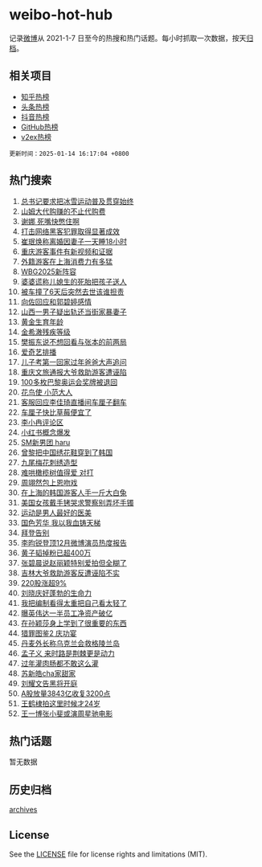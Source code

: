# weibo-hot-hub

记录[微博](https://www.weibo.com)从 2021-1-7 日至今的热搜和热门话题。每小时抓取一次数据，按天[归档](archives)。

## 相关项目

- [知乎热榜](https://github.com/lonnyzhang423/zhihu-hot-hub)
- [头条热榜](https://github.com/lonnyzhang423/toutiao-hot-hub)
- [抖音热榜](https://github.com/lonnyzhang423/douyin-hot-hub)
- [GitHub热榜](https://github.com/lonnyzhang423/github-hot-hub)
- [v2ex热榜](https://github.com/lonnyzhang423/v2ex-hot-hub)


`更新时间：2025-01-14 16:17:04 +0800`

## 热门搜索

1. [总书记要求把冰雪运动普及贯穿始终](https://m.weibo.cn/search?containerid=100103type%3D1%26t%3D10%26q%3D%23%E6%80%BB%E4%B9%A6%E8%AE%B0%E8%A6%81%E6%B1%82%E6%8A%8A%E5%86%B0%E9%9B%AA%E8%BF%90%E5%8A%A8%E6%99%AE%E5%8F%8A%E8%B4%AF%E7%A9%BF%E5%A7%8B%E7%BB%88%23&stream_entry_id=51&isnewpage=1&extparam=seat%3D1%26dgr%3D0%26pos%3D0%26c_type%3D51%26filter_type%3Drealtimehot%26stream_entry_id%3D51%26q%3D%2523%25E6%2580%25BB%25E4%25B9%25A6%25E8%25AE%25B0%25E8%25A6%2581%25E6%25B1%2582%25E6%258A%258A%25E5%2586%25B0%25E9%259B%25AA%25E8%25BF%2590%25E5%258A%25A8%25E6%2599%25AE%25E5%258F%258A%25E8%25B4%25AF%25E7%25A9%25BF%25E5%25A7%258B%25E7%25BB%2588%2523%26cate%3D10103%26display_time%3D1736842623%26pre_seqid%3D17368426230370055548)
1. [山姆大代购赚的不止代购费](https://m.weibo.cn/search?containerid=100103type%3D1%26t%3D10%26q%3D%23%E5%B1%B1%E5%A7%86%E5%A4%A7%E4%BB%A3%E8%B4%AD%E8%B5%9A%E7%9A%84%E4%B8%8D%E6%AD%A2%E4%BB%A3%E8%B4%AD%E8%B4%B9%23&stream_entry_id=31&isnewpage=1&extparam=seat%3D1%26realpos%3D1%26cate%3D5001%26lcate%3D5001%26stream_entry_id%3D31%26q%3D%2523%25E5%25B1%25B1%25E5%25A7%2586%25E5%25A4%25A7%25E4%25BB%25A3%25E8%25B4%25AD%25E8%25B5%259A%25E7%259A%2584%25E4%25B8%258D%25E6%25AD%25A2%25E4%25BB%25A3%25E8%25B4%25AD%25E8%25B4%25B9%2523%26dgr%3D0%26band_rank%3D1%26filter_type%3Drealtimehot%26pos%3D0%26c_type%3D31%26flag%3D2%26display_time%3D1736842623%26pre_seqid%3D17368426230370055548)
1. [谢娜 死嘴快憋住啊](https://m.weibo.cn/search?containerid=100103type%3D1%26t%3D10%26q%3D%E8%B0%A2%E5%A8%9C+%E6%AD%BB%E5%98%B4%E5%BF%AB%E6%86%8B%E4%BD%8F%E5%95%8A&stream_entry_id=31&isnewpage=1&extparam=seat%3D1%26realpos%3D2%26cate%3D5001%26lcate%3D5001%26stream_entry_id%3D31%26q%3D%25E8%25B0%25A2%25E5%25A8%259C%2520%25E6%25AD%25BB%25E5%2598%25B4%25E5%25BF%25AB%25E6%2586%258B%25E4%25BD%258F%25E5%2595%258A%26dgr%3D0%26band_rank%3D2%26filter_type%3Drealtimehot%26pos%3D1%26c_type%3D31%26flag%3D1%26display_time%3D1736842623%26pre_seqid%3D17368426230370055548)
1. [打击网络黑客犯罪取得显著成效](https://m.weibo.cn/search?containerid=100103type%3D1%26t%3D10%26q%3D%23%E6%89%93%E5%87%BB%E7%BD%91%E7%BB%9C%E9%BB%91%E5%AE%A2%E7%8A%AF%E7%BD%AA%E5%8F%96%E5%BE%97%E6%98%BE%E8%91%97%E6%88%90%E6%95%88%23&stream_entry_id=31&isnewpage=1&extparam=seat%3D1%26realpos%3D3%26cate%3D5001%26lcate%3D5001%26stream_entry_id%3D31%26q%3D%2523%25E6%2589%2593%25E5%2587%25BB%25E7%25BD%2591%25E7%25BB%259C%25E9%25BB%2591%25E5%25AE%25A2%25E7%258A%25AF%25E7%25BD%25AA%25E5%258F%2596%25E5%25BE%2597%25E6%2598%25BE%25E8%2591%2597%25E6%2588%2590%25E6%2595%2588%2523%26dgr%3D0%26band_rank%3D3%26filter_type%3Drealtimehot%26pos%3D2%26c_type%3D31%26flag%3D0%26display_time%3D1736842623%26pre_seqid%3D17368426230370055548)
1. [崔珉焕称离婚因妻子一天睡18小时](https://m.weibo.cn/search?containerid=100103type%3D1%26t%3D10%26q%3D%23%E5%B4%94%E7%8F%89%E7%84%95%E7%A7%B0%E7%A6%BB%E5%A9%9A%E5%9B%A0%E5%A6%BB%E5%AD%90%E4%B8%80%E5%A4%A9%E7%9D%A118%E5%B0%8F%E6%97%B6%23&stream_entry_id=31&isnewpage=1&extparam=seat%3D1%26realpos%3D4%26cate%3D5001%26lcate%3D5001%26stream_entry_id%3D31%26q%3D%2523%25E5%25B4%2594%25E7%258F%2589%25E7%2584%2595%25E7%25A7%25B0%25E7%25A6%25BB%25E5%25A9%259A%25E5%259B%25A0%25E5%25A6%25BB%25E5%25AD%2590%25E4%25B8%2580%25E5%25A4%25A9%25E7%259D%25A118%25E5%25B0%258F%25E6%2597%25B6%2523%26dgr%3D0%26band_rank%3D4%26filter_type%3Drealtimehot%26pos%3D3%26c_type%3D31%26flag%3D1%26display_time%3D1736842623%26pre_seqid%3D17368426230370055548)
1. [重庆游客事件有新视频和证据](https://m.weibo.cn/search?containerid=100103type%3D1%26t%3D10%26q%3D%23%E9%87%8D%E5%BA%86%E6%B8%B8%E5%AE%A2%E4%BA%8B%E4%BB%B6%E6%9C%89%E6%96%B0%E8%A7%86%E9%A2%91%E5%92%8C%E8%AF%81%E6%8D%AE%23&stream_entry_id=31&isnewpage=1&extparam=seat%3D1%26realpos%3D5%26cate%3D5001%26lcate%3D5001%26stream_entry_id%3D31%26q%3D%2523%25E9%2587%258D%25E5%25BA%2586%25E6%25B8%25B8%25E5%25AE%25A2%25E4%25BA%258B%25E4%25BB%25B6%25E6%259C%2589%25E6%2596%25B0%25E8%25A7%2586%25E9%25A2%2591%25E5%2592%258C%25E8%25AF%2581%25E6%258D%25AE%2523%26dgr%3D0%26band_rank%3D5%26filter_type%3Drealtimehot%26pos%3D4%26c_type%3D31%26flag%3D1%26display_time%3D1736842623%26pre_seqid%3D17368426230370055548)
1. [外籍游客在上海消费力有多猛](https://m.weibo.cn/search?containerid=100103type%3D1%26t%3D10%26q%3D%23%E5%A4%96%E7%B1%8D%E6%B8%B8%E5%AE%A2%E5%9C%A8%E4%B8%8A%E6%B5%B7%E6%B6%88%E8%B4%B9%E5%8A%9B%E6%9C%89%E5%A4%9A%E7%8C%9B%23&stream_entry_id=31&isnewpage=1&extparam=seat%3D1%26realpos%3D6%26cate%3D5001%26lcate%3D5001%26stream_entry_id%3D31%26q%3D%2523%25E5%25A4%2596%25E7%25B1%258D%25E6%25B8%25B8%25E5%25AE%25A2%25E5%259C%25A8%25E4%25B8%258A%25E6%25B5%25B7%25E6%25B6%2588%25E8%25B4%25B9%25E5%258A%259B%25E6%259C%2589%25E5%25A4%259A%25E7%258C%259B%2523%26dgr%3D0%26band_rank%3D6%26filter_type%3Drealtimehot%26pos%3D5%26c_type%3D31%26flag%3D0%26display_time%3D1736842623%26pre_seqid%3D17368426230370055548)
1. [WBG2025新阵容](https://m.weibo.cn/search?containerid=100103type%3D1%26t%3D10%26q%3D%23WBG2025%E6%96%B0%E9%98%B5%E5%AE%B9%23&stream_entry_id=31&isnewpage=1&extparam=seat%3D1%26cate%3D5001%26lcate%3D5001%26stream_entry_id%3D31%26q%3D%2523WBG2025%25E6%2596%25B0%25E9%2598%25B5%25E5%25AE%25B9%2523%26dgr%3D0%26band_rank%3D7%26pos%3D6%26filter_type%3Drealtimehot%26is_ad_pos%3D1%26c_type%3D31%26adid%3D272625%26display_time%3D1736842623%26pre_seqid%3D17368426230370055548)
1. [婆婆谎称儿媳生的死胎把孩子送人](https://m.weibo.cn/search?containerid=100103type%3D1%26t%3D10%26q%3D%23%E5%A9%86%E5%A9%86%E8%B0%8E%E7%A7%B0%E5%84%BF%E5%AA%B3%E7%94%9F%E7%9A%84%E6%AD%BB%E8%83%8E%E6%8A%8A%E5%AD%A9%E5%AD%90%E9%80%81%E4%BA%BA%23&stream_entry_id=31&isnewpage=1&extparam=seat%3D1%26realpos%3D7%26cate%3D5001%26lcate%3D5001%26stream_entry_id%3D31%26q%3D%2523%25E5%25A9%2586%25E5%25A9%2586%25E8%25B0%258E%25E7%25A7%25B0%25E5%2584%25BF%25E5%25AA%25B3%25E7%2594%259F%25E7%259A%2584%25E6%25AD%25BB%25E8%2583%258E%25E6%258A%258A%25E5%25AD%25A9%25E5%25AD%2590%25E9%2580%2581%25E4%25BA%25BA%2523%26dgr%3D0%26band_rank%3D7%26filter_type%3Drealtimehot%26pos%3D7%26c_type%3D31%26flag%3D1%26display_time%3D1736842623%26pre_seqid%3D17368426230370055548)
1. [被车撞了6天后突然去世该谁担责](https://m.weibo.cn/search?containerid=100103type%3D1%26t%3D10%26q%3D%23%E8%A2%AB%E8%BD%A6%E6%92%9E%E4%BA%866%E5%A4%A9%E5%90%8E%E7%AA%81%E7%84%B6%E5%8E%BB%E4%B8%96%E8%AF%A5%E8%B0%81%E6%8B%85%E8%B4%A3%23&stream_entry_id=31&isnewpage=1&extparam=seat%3D1%26realpos%3D8%26cate%3D5001%26lcate%3D5001%26stream_entry_id%3D31%26q%3D%2523%25E8%25A2%25AB%25E8%25BD%25A6%25E6%2592%259E%25E4%25BA%25866%25E5%25A4%25A9%25E5%2590%258E%25E7%25AA%2581%25E7%2584%25B6%25E5%258E%25BB%25E4%25B8%2596%25E8%25AF%25A5%25E8%25B0%2581%25E6%258B%2585%25E8%25B4%25A3%2523%26dgr%3D0%26band_rank%3D8%26filter_type%3Drealtimehot%26pos%3D8%26c_type%3D31%26flag%3D2%26display_time%3D1736842623%26pre_seqid%3D17368426230370055548)
1. [向佐回应和郭碧婷感情](https://m.weibo.cn/search?containerid=100103type%3D1%26t%3D10%26q%3D%E5%90%91%E4%BD%90%E5%9B%9E%E5%BA%94%E5%92%8C%E9%83%AD%E7%A2%A7%E5%A9%B7%E6%84%9F%E6%83%85&stream_entry_id=31&isnewpage=1&extparam=seat%3D1%26realpos%3D9%26cate%3D5001%26lcate%3D5001%26stream_entry_id%3D31%26q%3D%25E5%2590%2591%25E4%25BD%2590%25E5%259B%259E%25E5%25BA%2594%25E5%2592%258C%25E9%2583%25AD%25E7%25A2%25A7%25E5%25A9%25B7%25E6%2584%259F%25E6%2583%2585%26dgr%3D0%26band_rank%3D9%26filter_type%3Drealtimehot%26pos%3D9%26c_type%3D31%26flag%3D2%26display_time%3D1736842623%26pre_seqid%3D17368426230370055548)
1. [山西一男子疑出轨还当街家暴妻子](https://m.weibo.cn/search?containerid=100103type%3D1%26t%3D10%26q%3D%23%E5%B1%B1%E8%A5%BF%E4%B8%80%E7%94%B7%E5%AD%90%E7%96%91%E5%87%BA%E8%BD%A8%E8%BF%98%E5%BD%93%E8%A1%97%E5%AE%B6%E6%9A%B4%E5%A6%BB%E5%AD%90%23&stream_entry_id=31&isnewpage=1&extparam=seat%3D1%26realpos%3D10%26cate%3D5001%26lcate%3D5001%26stream_entry_id%3D31%26q%3D%2523%25E5%25B1%25B1%25E8%25A5%25BF%25E4%25B8%2580%25E7%2594%25B7%25E5%25AD%2590%25E7%2596%2591%25E5%2587%25BA%25E8%25BD%25A8%25E8%25BF%2598%25E5%25BD%2593%25E8%25A1%2597%25E5%25AE%25B6%25E6%259A%25B4%25E5%25A6%25BB%25E5%25AD%2590%2523%26dgr%3D0%26band_rank%3D10%26filter_type%3Drealtimehot%26pos%3D10%26c_type%3D31%26flag%3D1%26display_time%3D1736842623%26pre_seqid%3D17368426230370055548)
1. [黄金生育年龄](https://m.weibo.cn/search?containerid=100103type%3D1%26t%3D10%26q%3D%E9%BB%84%E9%87%91%E7%94%9F%E8%82%B2%E5%B9%B4%E9%BE%84&stream_entry_id=31&isnewpage=1&extparam=seat%3D1%26realpos%3D11%26cate%3D5001%26lcate%3D5001%26stream_entry_id%3D31%26q%3D%25E9%25BB%2584%25E9%2587%2591%25E7%2594%259F%25E8%2582%25B2%25E5%25B9%25B4%25E9%25BE%2584%26dgr%3D0%26band_rank%3D11%26filter_type%3Drealtimehot%26pos%3D11%26c_type%3D31%26flag%3D2%26display_time%3D1736842623%26pre_seqid%3D17368426230370055548)
1. [金希澈残疾等级](https://m.weibo.cn/search?containerid=100103type%3D1%26t%3D10%26q%3D%23%E9%87%91%E5%B8%8C%E6%BE%88%E6%AE%8B%E7%96%BE%E7%AD%89%E7%BA%A7%23&stream_entry_id=31&isnewpage=1&extparam=seat%3D1%26realpos%3D12%26cate%3D5001%26lcate%3D5001%26stream_entry_id%3D31%26q%3D%2523%25E9%2587%2591%25E5%25B8%258C%25E6%25BE%2588%25E6%25AE%258B%25E7%2596%25BE%25E7%25AD%2589%25E7%25BA%25A7%2523%26dgr%3D0%26band_rank%3D12%26filter_type%3Drealtimehot%26pos%3D12%26c_type%3D31%26flag%3D1%26display_time%3D1736842623%26pre_seqid%3D17368426230370055548)
1. [樊振东说不想回看与张本的前两局](https://m.weibo.cn/search?containerid=100103type%3D1%26t%3D10%26q%3D%23%E6%A8%8A%E6%8C%AF%E4%B8%9C%E8%AF%B4%E4%B8%8D%E6%83%B3%E5%9B%9E%E7%9C%8B%E4%B8%8E%E5%BC%A0%E6%9C%AC%E7%9A%84%E5%89%8D%E4%B8%A4%E5%B1%80%23&stream_entry_id=31&isnewpage=1&extparam=seat%3D1%26realpos%3D13%26cate%3D5001%26lcate%3D5001%26stream_entry_id%3D31%26q%3D%2523%25E6%25A8%258A%25E6%258C%25AF%25E4%25B8%259C%25E8%25AF%25B4%25E4%25B8%258D%25E6%2583%25B3%25E5%259B%259E%25E7%259C%258B%25E4%25B8%258E%25E5%25BC%25A0%25E6%259C%25AC%25E7%259A%2584%25E5%2589%258D%25E4%25B8%25A4%25E5%25B1%2580%2523%26dgr%3D0%26band_rank%3D13%26filter_type%3Drealtimehot%26pos%3D13%26c_type%3D31%26flag%3D1%26display_time%3D1736842623%26pre_seqid%3D17368426230370055548)
1. [爱奇艺排播](https://m.weibo.cn/search?containerid=100103type%3D1%26t%3D10%26q%3D%E7%88%B1%E5%A5%87%E8%89%BA%E6%8E%92%E6%92%AD&stream_entry_id=31&isnewpage=1&extparam=seat%3D1%26realpos%3D14%26cate%3D5001%26lcate%3D5001%26stream_entry_id%3D31%26q%3D%25E7%2588%25B1%25E5%25A5%2587%25E8%2589%25BA%25E6%258E%2592%25E6%2592%25AD%26dgr%3D0%26band_rank%3D14%26filter_type%3Drealtimehot%26pos%3D14%26c_type%3D31%26flag%3D1%26display_time%3D1736842623%26pre_seqid%3D17368426230370055548)
1. [儿子考第一回家过年爸爸大声追问](https://m.weibo.cn/search?containerid=100103type%3D1%26t%3D10%26q%3D%23%E5%84%BF%E5%AD%90%E8%80%83%E7%AC%AC%E4%B8%80%E5%9B%9E%E5%AE%B6%E8%BF%87%E5%B9%B4%E7%88%B8%E7%88%B8%E5%A4%A7%E5%A3%B0%E8%BF%BD%E9%97%AE%23&stream_entry_id=31&isnewpage=1&extparam=seat%3D1%26realpos%3D15%26cate%3D5001%26lcate%3D5001%26stream_entry_id%3D31%26q%3D%2523%25E5%2584%25BF%25E5%25AD%2590%25E8%2580%2583%25E7%25AC%25AC%25E4%25B8%2580%25E5%259B%259E%25E5%25AE%25B6%25E8%25BF%2587%25E5%25B9%25B4%25E7%2588%25B8%25E7%2588%25B8%25E5%25A4%25A7%25E5%25A3%25B0%25E8%25BF%25BD%25E9%2597%25AE%2523%26dgr%3D0%26band_rank%3D15%26filter_type%3Drealtimehot%26pos%3D15%26c_type%3D31%26flag%3D1%26display_time%3D1736842623%26pre_seqid%3D17368426230370055548)
1. [重庆文旅通报大爷救助游客遭诬陷](https://m.weibo.cn/search?containerid=100103type%3D1%26t%3D10%26q%3D%23%E9%87%8D%E5%BA%86%E6%96%87%E6%97%85%E9%80%9A%E6%8A%A5%E5%A4%A7%E7%88%B7%E6%95%91%E5%8A%A9%E6%B8%B8%E5%AE%A2%E9%81%AD%E8%AF%AC%E9%99%B7%23&stream_entry_id=31&isnewpage=1&extparam=seat%3D1%26realpos%3D16%26cate%3D5001%26lcate%3D5001%26stream_entry_id%3D31%26q%3D%2523%25E9%2587%258D%25E5%25BA%2586%25E6%2596%2587%25E6%2597%2585%25E9%2580%259A%25E6%258A%25A5%25E5%25A4%25A7%25E7%2588%25B7%25E6%2595%2591%25E5%258A%25A9%25E6%25B8%25B8%25E5%25AE%25A2%25E9%2581%25AD%25E8%25AF%25AC%25E9%2599%25B7%2523%26dgr%3D0%26band_rank%3D16%26filter_type%3Drealtimehot%26pos%3D16%26c_type%3D31%26flag%3D0%26display_time%3D1736842623%26pre_seqid%3D17368426230370055548)
1. [100多枚巴黎奥运会奖牌被退回](https://m.weibo.cn/search?containerid=100103type%3D1%26t%3D10%26q%3D%23100%E5%A4%9A%E6%9E%9A%E5%B7%B4%E9%BB%8E%E5%A5%A5%E8%BF%90%E4%BC%9A%E5%A5%96%E7%89%8C%E8%A2%AB%E9%80%80%E5%9B%9E%23&stream_entry_id=31&isnewpage=1&extparam=seat%3D1%26realpos%3D17%26cate%3D5001%26lcate%3D5001%26stream_entry_id%3D31%26q%3D%2523100%25E5%25A4%259A%25E6%259E%259A%25E5%25B7%25B4%25E9%25BB%258E%25E5%25A5%25A5%25E8%25BF%2590%25E4%25BC%259A%25E5%25A5%2596%25E7%2589%258C%25E8%25A2%25AB%25E9%2580%2580%25E5%259B%259E%2523%26dgr%3D0%26band_rank%3D17%26filter_type%3Drealtimehot%26pos%3D17%26c_type%3D31%26flag%3D2%26display_time%3D1736842623%26pre_seqid%3D17368426230370055548)
1. [花鸟使 小范大人](https://m.weibo.cn/search?containerid=100103type%3D1%26t%3D10%26q%3D%E8%8A%B1%E9%B8%9F%E4%BD%BF+%E5%B0%8F%E8%8C%83%E5%A4%A7%E4%BA%BA&stream_entry_id=31&isnewpage=1&extparam=seat%3D1%26realpos%3D18%26cate%3D5001%26lcate%3D5001%26stream_entry_id%3D31%26q%3D%25E8%258A%25B1%25E9%25B8%259F%25E4%25BD%25BF%2520%25E5%25B0%258F%25E8%258C%2583%25E5%25A4%25A7%25E4%25BA%25BA%26dgr%3D0%26band_rank%3D18%26filter_type%3Drealtimehot%26pos%3D18%26c_type%3D31%26flag%3D0%26display_time%3D1736842623%26pre_seqid%3D17368426230370055548)
1. [客服回应李佳琦直播间车厘子翻车](https://m.weibo.cn/search?containerid=100103type%3D1%26t%3D10%26q%3D%23%E5%AE%A2%E6%9C%8D%E5%9B%9E%E5%BA%94%E6%9D%8E%E4%BD%B3%E7%90%A6%E7%9B%B4%E6%92%AD%E9%97%B4%E8%BD%A6%E5%8E%98%E5%AD%90%E7%BF%BB%E8%BD%A6%23&stream_entry_id=31&isnewpage=1&extparam=seat%3D1%26realpos%3D19%26cate%3D5001%26lcate%3D5001%26stream_entry_id%3D31%26q%3D%2523%25E5%25AE%25A2%25E6%259C%258D%25E5%259B%259E%25E5%25BA%2594%25E6%259D%258E%25E4%25BD%25B3%25E7%2590%25A6%25E7%259B%25B4%25E6%2592%25AD%25E9%2597%25B4%25E8%25BD%25A6%25E5%258E%2598%25E5%25AD%2590%25E7%25BF%25BB%25E8%25BD%25A6%2523%26dgr%3D0%26band_rank%3D19%26filter_type%3Drealtimehot%26pos%3D19%26c_type%3D31%26flag%3D1%26display_time%3D1736842623%26pre_seqid%3D17368426230370055548)
1. [车厘子快比草莓便宜了](https://m.weibo.cn/search?containerid=100103type%3D1%26t%3D10%26q%3D%23%E8%BD%A6%E5%8E%98%E5%AD%90%E5%BF%AB%E6%AF%94%E8%8D%89%E8%8E%93%E4%BE%BF%E5%AE%9C%E4%BA%86%23&stream_entry_id=31&isnewpage=1&extparam=seat%3D1%26realpos%3D20%26cate%3D5001%26lcate%3D5001%26stream_entry_id%3D31%26q%3D%2523%25E8%25BD%25A6%25E5%258E%2598%25E5%25AD%2590%25E5%25BF%25AB%25E6%25AF%2594%25E8%258D%2589%25E8%258E%2593%25E4%25BE%25BF%25E5%25AE%259C%25E4%25BA%2586%2523%26dgr%3D0%26band_rank%3D20%26filter_type%3Drealtimehot%26pos%3D20%26c_type%3D31%26flag%3D0%26display_time%3D1736842623%26pre_seqid%3D17368426230370055548)
1. [李小冉评论区](https://m.weibo.cn/search?containerid=100103type%3D1%26t%3D10%26q%3D%E6%9D%8E%E5%B0%8F%E5%86%89%E8%AF%84%E8%AE%BA%E5%8C%BA&stream_entry_id=31&isnewpage=1&extparam=seat%3D1%26realpos%3D21%26cate%3D5001%26lcate%3D5001%26stream_entry_id%3D31%26q%3D%25E6%259D%258E%25E5%25B0%258F%25E5%2586%2589%25E8%25AF%2584%25E8%25AE%25BA%25E5%258C%25BA%26dgr%3D0%26band_rank%3D21%26filter_type%3Drealtimehot%26pos%3D21%26c_type%3D31%26flag%3D2%26display_time%3D1736842623%26pre_seqid%3D17368426230370055548)
1. [小红书概念爆发](https://m.weibo.cn/search?containerid=100103type%3D1%26t%3D10%26q%3D%23%E5%B0%8F%E7%BA%A2%E4%B9%A6%E6%A6%82%E5%BF%B5%E7%88%86%E5%8F%91%23&stream_entry_id=31&isnewpage=1&extparam=seat%3D1%26realpos%3D22%26cate%3D5001%26lcate%3D5001%26stream_entry_id%3D31%26q%3D%2523%25E5%25B0%258F%25E7%25BA%25A2%25E4%25B9%25A6%25E6%25A6%2582%25E5%25BF%25B5%25E7%2588%2586%25E5%258F%2591%2523%26dgr%3D0%26band_rank%3D22%26filter_type%3Drealtimehot%26pos%3D22%26c_type%3D31%26flag%3D0%26display_time%3D1736842623%26pre_seqid%3D17368426230370055548)
1. [SM新男团 haru](https://m.weibo.cn/search?containerid=100103type%3D1%26t%3D10%26q%3DSM%E6%96%B0%E7%94%B7%E5%9B%A2+haru&stream_entry_id=31&isnewpage=1&extparam=seat%3D1%26realpos%3D23%26cate%3D5001%26lcate%3D5001%26stream_entry_id%3D31%26q%3DSM%25E6%2596%25B0%25E7%2594%25B7%25E5%259B%25A2%2520haru%26dgr%3D0%26band_rank%3D23%26filter_type%3Drealtimehot%26pos%3D23%26c_type%3D31%26flag%3D0%26display_time%3D1736842623%26pre_seqid%3D17368426230370055548)
1. [曾黎把中国绣花鞋穿到了韩国](https://m.weibo.cn/search?containerid=100103type%3D1%26t%3D10%26q%3D%E6%9B%BE%E9%BB%8E%E6%8A%8A%E4%B8%AD%E5%9B%BD%E7%BB%A3%E8%8A%B1%E9%9E%8B%E7%A9%BF%E5%88%B0%E4%BA%86%E9%9F%A9%E5%9B%BD&stream_entry_id=31&isnewpage=1&extparam=seat%3D1%26realpos%3D24%26cate%3D5001%26lcate%3D5001%26stream_entry_id%3D31%26q%3D%25E6%259B%25BE%25E9%25BB%258E%25E6%258A%258A%25E4%25B8%25AD%25E5%259B%25BD%25E7%25BB%25A3%25E8%258A%25B1%25E9%259E%258B%25E7%25A9%25BF%25E5%2588%25B0%25E4%25BA%2586%25E9%259F%25A9%25E5%259B%25BD%26dgr%3D0%26band_rank%3D24%26filter_type%3Drealtimehot%26pos%3D24%26c_type%3D31%26flag%3D1%26display_time%3D1736842623%26pre_seqid%3D17368426230370055548)
1. [九尾梅花刺绣造型](https://m.weibo.cn/search?containerid=100103type%3D1%26t%3D10%26q%3D%23%E4%B9%9D%E5%B0%BE%E6%A2%85%E8%8A%B1%E5%88%BA%E7%BB%A3%E9%80%A0%E5%9E%8B%23&stream_entry_id=31&isnewpage=1&extparam=seat%3D1%26realpos%3D25%26cate%3D5001%26lcate%3D5001%26stream_entry_id%3D31%26q%3D%2523%25E4%25B9%259D%25E5%25B0%25BE%25E6%25A2%2585%25E8%258A%25B1%25E5%2588%25BA%25E7%25BB%25A3%25E9%2580%25A0%25E5%259E%258B%2523%26dgr%3D0%26band_rank%3D25%26filter_type%3Drealtimehot%26pos%3D25%26c_type%3D31%26flag%3D1%26display_time%3D1736842623%26pre_seqid%3D17368426230370055548)
1. [难哄橄榄树值得爱 对打](https://m.weibo.cn/search?containerid=100103type%3D1%26t%3D10%26q%3D%E9%9A%BE%E5%93%84%E6%A9%84%E6%A6%84%E6%A0%91%E5%80%BC%E5%BE%97%E7%88%B1+%E5%AF%B9%E6%89%93&stream_entry_id=31&isnewpage=1&extparam=seat%3D1%26realpos%3D26%26cate%3D5001%26lcate%3D5001%26stream_entry_id%3D31%26q%3D%25E9%259A%25BE%25E5%2593%2584%25E6%25A9%2584%25E6%25A6%2584%25E6%25A0%2591%25E5%2580%25BC%25E5%25BE%2597%25E7%2588%25B1%2520%25E5%25AF%25B9%25E6%2589%2593%26dgr%3D0%26band_rank%3D26%26filter_type%3Drealtimehot%26pos%3D26%26c_type%3D31%26flag%3D1%26display_time%3D1736842623%26pre_seqid%3D17368426230370055548)
1. [周翊然包上恩吻戏](https://m.weibo.cn/search?containerid=100103type%3D1%26t%3D10%26q%3D%E5%91%A8%E7%BF%8A%E7%84%B6%E5%8C%85%E4%B8%8A%E6%81%A9%E5%90%BB%E6%88%8F&stream_entry_id=31&isnewpage=1&extparam=seat%3D1%26realpos%3D27%26cate%3D5001%26lcate%3D5001%26stream_entry_id%3D31%26q%3D%25E5%2591%25A8%25E7%25BF%258A%25E7%2584%25B6%25E5%258C%2585%25E4%25B8%258A%25E6%2581%25A9%25E5%2590%25BB%25E6%2588%258F%26dgr%3D0%26band_rank%3D27%26filter_type%3Drealtimehot%26pos%3D27%26c_type%3D31%26flag%3D1%26display_time%3D1736842623%26pre_seqid%3D17368426230370055548)
1. [在上海的韩国游客人手一斤大白兔](https://m.weibo.cn/search?containerid=100103type%3D1%26t%3D10%26q%3D%23%E5%9C%A8%E4%B8%8A%E6%B5%B7%E7%9A%84%E9%9F%A9%E5%9B%BD%E6%B8%B8%E5%AE%A2%E4%BA%BA%E6%89%8B%E4%B8%80%E6%96%A4%E5%A4%A7%E7%99%BD%E5%85%94%23&stream_entry_id=31&isnewpage=1&extparam=seat%3D1%26realpos%3D28%26cate%3D5001%26lcate%3D5001%26stream_entry_id%3D31%26q%3D%2523%25E5%259C%25A8%25E4%25B8%258A%25E6%25B5%25B7%25E7%259A%2584%25E9%259F%25A9%25E5%259B%25BD%25E6%25B8%25B8%25E5%25AE%25A2%25E4%25BA%25BA%25E6%2589%258B%25E4%25B8%2580%25E6%2596%25A4%25E5%25A4%25A7%25E7%2599%25BD%25E5%2585%2594%2523%26dgr%3D0%26band_rank%3D28%26filter_type%3Drealtimehot%26pos%3D28%26c_type%3D31%26flag%3D0%26display_time%3D1736842623%26pre_seqid%3D17368426230370055548)
1. [美国女孩戴手铐哭求警察别弄坏手镯](https://m.weibo.cn/search?containerid=100103type%3D1%26t%3D10%26q%3D%23%E7%BE%8E%E5%9B%BD%E5%A5%B3%E5%AD%A9%E6%88%B4%E6%89%8B%E9%93%90%E5%93%AD%E6%B1%82%E8%AD%A6%E5%AF%9F%E5%88%AB%E5%BC%84%E5%9D%8F%E6%89%8B%E9%95%AF%23&stream_entry_id=31&isnewpage=1&extparam=seat%3D1%26realpos%3D29%26cate%3D5001%26lcate%3D5001%26stream_entry_id%3D31%26q%3D%2523%25E7%25BE%258E%25E5%259B%25BD%25E5%25A5%25B3%25E5%25AD%25A9%25E6%2588%25B4%25E6%2589%258B%25E9%2593%2590%25E5%2593%25AD%25E6%25B1%2582%25E8%25AD%25A6%25E5%25AF%259F%25E5%2588%25AB%25E5%25BC%2584%25E5%259D%258F%25E6%2589%258B%25E9%2595%25AF%2523%26dgr%3D0%26band_rank%3D29%26filter_type%3Drealtimehot%26pos%3D29%26c_type%3D31%26flag%3D1%26display_time%3D1736842623%26pre_seqid%3D17368426230370055548)
1. [运动是男人最好的医美](https://m.weibo.cn/search?containerid=100103type%3D1%26t%3D10%26q%3D%E8%BF%90%E5%8A%A8%E6%98%AF%E7%94%B7%E4%BA%BA%E6%9C%80%E5%A5%BD%E7%9A%84%E5%8C%BB%E7%BE%8E&stream_entry_id=31&isnewpage=1&extparam=seat%3D1%26realpos%3D30%26cate%3D5001%26lcate%3D5001%26stream_entry_id%3D31%26q%3D%25E8%25BF%2590%25E5%258A%25A8%25E6%2598%25AF%25E7%2594%25B7%25E4%25BA%25BA%25E6%259C%2580%25E5%25A5%25BD%25E7%259A%2584%25E5%258C%25BB%25E7%25BE%258E%26dgr%3D0%26band_rank%3D30%26filter_type%3Drealtimehot%26pos%3D30%26c_type%3D31%26flag%3D1%26display_time%3D1736842623%26pre_seqid%3D17368426230370055548)
1. [国色芳华 我以我血铸天梯](https://m.weibo.cn/search?containerid=100103type%3D1%26t%3D10%26q%3D%E5%9B%BD%E8%89%B2%E8%8A%B3%E5%8D%8E+%E6%88%91%E4%BB%A5%E6%88%91%E8%A1%80%E9%93%B8%E5%A4%A9%E6%A2%AF&stream_entry_id=31&isnewpage=1&extparam=seat%3D1%26realpos%3D31%26cate%3D5001%26lcate%3D5001%26stream_entry_id%3D31%26q%3D%25E5%259B%25BD%25E8%2589%25B2%25E8%258A%25B3%25E5%258D%258E%2520%25E6%2588%2591%25E4%25BB%25A5%25E6%2588%2591%25E8%25A1%2580%25E9%2593%25B8%25E5%25A4%25A9%25E6%25A2%25AF%26dgr%3D0%26band_rank%3D31%26filter_type%3Drealtimehot%26pos%3D31%26c_type%3D31%26flag%3D1%26display_time%3D1736842623%26pre_seqid%3D17368426230370055548)
1. [拜登告别](https://m.weibo.cn/search?containerid=100103type%3D1%26t%3D10%26q%3D%23%E6%8B%9C%E7%99%BB%E5%91%8A%E5%88%AB%23&stream_entry_id=31&isnewpage=1&extparam=seat%3D1%26realpos%3D32%26cate%3D5001%26lcate%3D5001%26stream_entry_id%3D31%26q%3D%2523%25E6%258B%259C%25E7%2599%25BB%25E5%2591%258A%25E5%2588%25AB%2523%26dgr%3D0%26band_rank%3D32%26filter_type%3Drealtimehot%26pos%3D32%26c_type%3D31%26flag%3D0%26display_time%3D1736842623%26pre_seqid%3D17368426230370055548)
1. [李昀锐登顶12月微博演员热度报告](https://m.weibo.cn/search?containerid=100103type%3D1%26t%3D10%26q%3D%23%E6%9D%8E%E6%98%80%E9%94%90%E7%99%BB%E9%A1%B612%E6%9C%88%E5%BE%AE%E5%8D%9A%E6%BC%94%E5%91%98%E7%83%AD%E5%BA%A6%E6%8A%A5%E5%91%8A%23&stream_entry_id=31&isnewpage=1&extparam=seat%3D1%26realpos%3D33%26cate%3D5001%26lcate%3D5001%26stream_entry_id%3D31%26q%3D%2523%25E6%259D%258E%25E6%2598%2580%25E9%2594%2590%25E7%2599%25BB%25E9%25A1%25B612%25E6%259C%2588%25E5%25BE%25AE%25E5%258D%259A%25E6%25BC%2594%25E5%2591%2598%25E7%2583%25AD%25E5%25BA%25A6%25E6%258A%25A5%25E5%2591%258A%2523%26dgr%3D0%26band_rank%3D33%26filter_type%3Drealtimehot%26pos%3D33%26c_type%3D31%26flag%3D1%26display_time%3D1736842623%26pre_seqid%3D17368426230370055548)
1. [黄子韬掉粉已超400万](https://m.weibo.cn/search?containerid=100103type%3D1%26t%3D10%26q%3D%23%E9%BB%84%E5%AD%90%E9%9F%AC%E6%8E%89%E7%B2%89%E5%B7%B2%E8%B6%85400%E4%B8%87%23&stream_entry_id=31&isnewpage=1&extparam=seat%3D1%26realpos%3D34%26cate%3D5001%26lcate%3D5001%26stream_entry_id%3D31%26q%3D%2523%25E9%25BB%2584%25E5%25AD%2590%25E9%259F%25AC%25E6%258E%2589%25E7%25B2%2589%25E5%25B7%25B2%25E8%25B6%2585400%25E4%25B8%2587%2523%26dgr%3D0%26band_rank%3D34%26filter_type%3Drealtimehot%26pos%3D34%26c_type%3D31%26flag%3D0%26display_time%3D1736842623%26pre_seqid%3D17368426230370055548)
1. [张碧晨说赵丽颖特别爱拍但全糊了](https://m.weibo.cn/search?containerid=100103type%3D1%26t%3D10%26q%3D%23%E5%BC%A0%E7%A2%A7%E6%99%A8%E8%AF%B4%E8%B5%B5%E4%B8%BD%E9%A2%96%E7%89%B9%E5%88%AB%E7%88%B1%E6%8B%8D%E4%BD%86%E5%85%A8%E7%B3%8A%E4%BA%86%23&stream_entry_id=31&isnewpage=1&extparam=seat%3D1%26realpos%3D35%26cate%3D5001%26lcate%3D5001%26stream_entry_id%3D31%26q%3D%2523%25E5%25BC%25A0%25E7%25A2%25A7%25E6%2599%25A8%25E8%25AF%25B4%25E8%25B5%25B5%25E4%25B8%25BD%25E9%25A2%2596%25E7%2589%25B9%25E5%2588%25AB%25E7%2588%25B1%25E6%258B%258D%25E4%25BD%2586%25E5%2585%25A8%25E7%25B3%258A%25E4%25BA%2586%2523%26dgr%3D0%26band_rank%3D35%26filter_type%3Drealtimehot%26pos%3D35%26c_type%3D31%26flag%3D0%26display_time%3D1736842623%26pre_seqid%3D17368426230370055548)
1. [吉林大爷救助游客反遭诬陷不实](https://m.weibo.cn/search?containerid=100103type%3D1%26t%3D10%26q%3D%23%E5%90%89%E6%9E%97%E5%A4%A7%E7%88%B7%E6%95%91%E5%8A%A9%E6%B8%B8%E5%AE%A2%E5%8F%8D%E9%81%AD%E8%AF%AC%E9%99%B7%E4%B8%8D%E5%AE%9E%23&stream_entry_id=31&isnewpage=1&extparam=seat%3D1%26realpos%3D36%26cate%3D5001%26lcate%3D5001%26stream_entry_id%3D31%26q%3D%2523%25E5%2590%2589%25E6%259E%2597%25E5%25A4%25A7%25E7%2588%25B7%25E6%2595%2591%25E5%258A%25A9%25E6%25B8%25B8%25E5%25AE%25A2%25E5%258F%258D%25E9%2581%25AD%25E8%25AF%25AC%25E9%2599%25B7%25E4%25B8%258D%25E5%25AE%259E%2523%26dgr%3D0%26band_rank%3D36%26filter_type%3Drealtimehot%26pos%3D36%26c_type%3D31%26flag%3D0%26display_time%3D1736842623%26pre_seqid%3D17368426230370055548)
1. [220股涨超9%](https://m.weibo.cn/search?containerid=100103type%3D1%26t%3D10%26q%3D%23220%E8%82%A1%E6%B6%A8%E8%B6%859%25%23&stream_entry_id=31&isnewpage=1&extparam=seat%3D1%26realpos%3D37%26cate%3D5001%26lcate%3D5001%26stream_entry_id%3D31%26q%3D%2523220%25E8%2582%25A1%25E6%25B6%25A8%25E8%25B6%25859%2525%2523%26dgr%3D0%26band_rank%3D37%26filter_type%3Drealtimehot%26pos%3D37%26c_type%3D31%26flag%3D1%26display_time%3D1736842623%26pre_seqid%3D17368426230370055548)
1. [刘晓庆好蓬勃的生命力](https://m.weibo.cn/search?containerid=100103type%3D1%26t%3D10%26q%3D%E5%88%98%E6%99%93%E5%BA%86%E5%A5%BD%E8%93%AC%E5%8B%83%E7%9A%84%E7%94%9F%E5%91%BD%E5%8A%9B&stream_entry_id=31&isnewpage=1&extparam=seat%3D1%26realpos%3D38%26cate%3D5001%26lcate%3D5001%26stream_entry_id%3D31%26q%3D%25E5%2588%2598%25E6%2599%2593%25E5%25BA%2586%25E5%25A5%25BD%25E8%2593%25AC%25E5%258B%2583%25E7%259A%2584%25E7%2594%259F%25E5%2591%25BD%25E5%258A%259B%26dgr%3D0%26band_rank%3D38%26filter_type%3Drealtimehot%26pos%3D38%26c_type%3D31%26flag%3D1%26display_time%3D1736842623%26pre_seqid%3D17368426230370055548)
1. [我把编制看得太重把自己看太轻了](https://m.weibo.cn/search?containerid=100103type%3D1%26t%3D10%26q%3D%23%E6%88%91%E6%8A%8A%E7%BC%96%E5%88%B6%E7%9C%8B%E5%BE%97%E5%A4%AA%E9%87%8D%E6%8A%8A%E8%87%AA%E5%B7%B1%E7%9C%8B%E5%A4%AA%E8%BD%BB%E4%BA%86%23&stream_entry_id=31&isnewpage=1&extparam=seat%3D1%26realpos%3D39%26cate%3D5001%26lcate%3D5001%26stream_entry_id%3D31%26q%3D%2523%25E6%2588%2591%25E6%258A%258A%25E7%25BC%2596%25E5%2588%25B6%25E7%259C%258B%25E5%25BE%2597%25E5%25A4%25AA%25E9%2587%258D%25E6%258A%258A%25E8%2587%25AA%25E5%25B7%25B1%25E7%259C%258B%25E5%25A4%25AA%25E8%25BD%25BB%25E4%25BA%2586%2523%26dgr%3D0%26band_rank%3D39%26filter_type%3Drealtimehot%26pos%3D39%26c_type%3D31%26flag%3D0%26display_time%3D1736842623%26pre_seqid%3D17368426230370055548)
1. [曝英伟达一半员工净资产破亿](https://m.weibo.cn/search?containerid=100103type%3D1%26t%3D10%26q%3D%23%E6%9B%9D%E8%8B%B1%E4%BC%9F%E8%BE%BE%E4%B8%80%E5%8D%8A%E5%91%98%E5%B7%A5%E5%87%80%E8%B5%84%E4%BA%A7%E7%A0%B4%E4%BA%BF%23&stream_entry_id=31&isnewpage=1&extparam=seat%3D1%26realpos%3D40%26cate%3D5001%26lcate%3D5001%26stream_entry_id%3D31%26q%3D%2523%25E6%259B%259D%25E8%258B%25B1%25E4%25BC%259F%25E8%25BE%25BE%25E4%25B8%2580%25E5%258D%258A%25E5%2591%2598%25E5%25B7%25A5%25E5%2587%2580%25E8%25B5%2584%25E4%25BA%25A7%25E7%25A0%25B4%25E4%25BA%25BF%2523%26dgr%3D0%26band_rank%3D40%26filter_type%3Drealtimehot%26pos%3D40%26c_type%3D31%26flag%3D0%26display_time%3D1736842623%26pre_seqid%3D17368426230370055548)
1. [在孙颖莎身上学到了很重要的东西](https://m.weibo.cn/search?containerid=100103type%3D1%26t%3D10%26q%3D%23%E5%9C%A8%E5%AD%99%E9%A2%96%E8%8E%8E%E8%BA%AB%E4%B8%8A%E5%AD%A6%E5%88%B0%E4%BA%86%E5%BE%88%E9%87%8D%E8%A6%81%E7%9A%84%E4%B8%9C%E8%A5%BF%23&stream_entry_id=31&isnewpage=1&extparam=seat%3D1%26realpos%3D41%26cate%3D5001%26lcate%3D5001%26stream_entry_id%3D31%26q%3D%2523%25E5%259C%25A8%25E5%25AD%2599%25E9%25A2%2596%25E8%258E%258E%25E8%25BA%25AB%25E4%25B8%258A%25E5%25AD%25A6%25E5%2588%25B0%25E4%25BA%2586%25E5%25BE%2588%25E9%2587%258D%25E8%25A6%2581%25E7%259A%2584%25E4%25B8%259C%25E8%25A5%25BF%2523%26dgr%3D0%26band_rank%3D41%26filter_type%3Drealtimehot%26pos%3D41%26c_type%3D31%26flag%3D1%26display_time%3D1736842623%26pre_seqid%3D17368426230370055548)
1. [猎罪图鉴2 庆功宴](https://m.weibo.cn/search?containerid=100103type%3D1%26t%3D10%26q%3D%E7%8C%8E%E7%BD%AA%E5%9B%BE%E9%89%B42+%E5%BA%86%E5%8A%9F%E5%AE%B4&stream_entry_id=31&isnewpage=1&extparam=seat%3D1%26realpos%3D42%26cate%3D5001%26lcate%3D5001%26stream_entry_id%3D31%26q%3D%25E7%258C%258E%25E7%25BD%25AA%25E5%259B%25BE%25E9%2589%25B42%2520%25E5%25BA%2586%25E5%258A%259F%25E5%25AE%25B4%26dgr%3D0%26band_rank%3D42%26filter_type%3Drealtimehot%26pos%3D42%26c_type%3D31%26flag%3D1%26display_time%3D1736842623%26pre_seqid%3D17368426230370055548)
1. [丹麦外长称乌克兰会救格陵兰岛](https://m.weibo.cn/search?containerid=100103type%3D1%26t%3D10%26q%3D%23%E4%B8%B9%E9%BA%A6%E5%A4%96%E9%95%BF%E7%A7%B0%E4%B9%8C%E5%85%8B%E5%85%B0%E4%BC%9A%E6%95%91%E6%A0%BC%E9%99%B5%E5%85%B0%E5%B2%9B%23&stream_entry_id=31&isnewpage=1&extparam=seat%3D1%26realpos%3D43%26cate%3D5001%26lcate%3D5001%26stream_entry_id%3D31%26q%3D%2523%25E4%25B8%25B9%25E9%25BA%25A6%25E5%25A4%2596%25E9%2595%25BF%25E7%25A7%25B0%25E4%25B9%258C%25E5%2585%258B%25E5%2585%25B0%25E4%25BC%259A%25E6%2595%2591%25E6%25A0%25BC%25E9%2599%25B5%25E5%2585%25B0%25E5%25B2%259B%2523%26dgr%3D0%26band_rank%3D43%26filter_type%3Drealtimehot%26pos%3D43%26c_type%3D31%26flag%3D1%26display_time%3D1736842623%26pre_seqid%3D17368426230370055548)
1. [孟子义 来时路是荆棘更是动力](https://m.weibo.cn/search?containerid=100103type%3D1%26t%3D10%26q%3D%E5%AD%9F%E5%AD%90%E4%B9%89+%E6%9D%A5%E6%97%B6%E8%B7%AF%E6%98%AF%E8%8D%86%E6%A3%98%E6%9B%B4%E6%98%AF%E5%8A%A8%E5%8A%9B&stream_entry_id=31&isnewpage=1&extparam=seat%3D1%26realpos%3D44%26cate%3D5001%26lcate%3D5001%26stream_entry_id%3D31%26q%3D%25E5%25AD%259F%25E5%25AD%2590%25E4%25B9%2589%2520%25E6%259D%25A5%25E6%2597%25B6%25E8%25B7%25AF%25E6%2598%25AF%25E8%258D%2586%25E6%25A3%2598%25E6%259B%25B4%25E6%2598%25AF%25E5%258A%25A8%25E5%258A%259B%26dgr%3D0%26band_rank%3D44%26filter_type%3Drealtimehot%26pos%3D44%26c_type%3D31%26flag%3D0%26display_time%3D1736842623%26pre_seqid%3D17368426230370055548)
1. [过年灌肉肠都不敢这么灌](https://m.weibo.cn/search?containerid=100103type%3D1%26t%3D10%26q%3D%E8%BF%87%E5%B9%B4%E7%81%8C%E8%82%89%E8%82%A0%E9%83%BD%E4%B8%8D%E6%95%A2%E8%BF%99%E4%B9%88%E7%81%8C&stream_entry_id=31&isnewpage=1&extparam=seat%3D1%26realpos%3D45%26cate%3D5001%26lcate%3D5001%26stream_entry_id%3D31%26q%3D%25E8%25BF%2587%25E5%25B9%25B4%25E7%2581%258C%25E8%2582%2589%25E8%2582%25A0%25E9%2583%25BD%25E4%25B8%258D%25E6%2595%25A2%25E8%25BF%2599%25E4%25B9%2588%25E7%2581%258C%26dgr%3D0%26band_rank%3D45%26filter_type%3Drealtimehot%26pos%3D45%26c_type%3D31%26flag%3D0%26display_time%3D1736842623%26pre_seqid%3D17368426230370055548)
1. [苏新皓cha家甜家](https://m.weibo.cn/search?containerid=100103type%3D1%26t%3D10%26q%3D%23%E8%8B%8F%E6%96%B0%E7%9A%93cha%E5%AE%B6%E7%94%9C%E5%AE%B6%23&stream_entry_id=31&isnewpage=1&extparam=seat%3D1%26realpos%3D46%26cate%3D5001%26lcate%3D5001%26stream_entry_id%3D31%26q%3D%2523%25E8%258B%258F%25E6%2596%25B0%25E7%259A%2593cha%25E5%25AE%25B6%25E7%2594%259C%25E5%25AE%25B6%2523%26dgr%3D0%26band_rank%3D46%26filter_type%3Drealtimehot%26pos%3D46%26c_type%3D31%26flag%3D1%26display_time%3D1736842623%26pre_seqid%3D17368426230370055548)
1. [刘耀文告黑将开庭](https://m.weibo.cn/search?containerid=100103type%3D1%26t%3D10%26q%3D%23%E5%88%98%E8%80%80%E6%96%87%E5%91%8A%E9%BB%91%E5%B0%86%E5%BC%80%E5%BA%AD%23&stream_entry_id=31&isnewpage=1&extparam=seat%3D1%26realpos%3D47%26cate%3D5001%26lcate%3D5001%26stream_entry_id%3D31%26q%3D%2523%25E5%2588%2598%25E8%2580%2580%25E6%2596%2587%25E5%2591%258A%25E9%25BB%2591%25E5%25B0%2586%25E5%25BC%2580%25E5%25BA%25AD%2523%26dgr%3D0%26band_rank%3D47%26filter_type%3Drealtimehot%26pos%3D47%26c_type%3D31%26flag%3D0%26display_time%3D1736842623%26pre_seqid%3D17368426230370055548)
1. [A股放量3843亿收复3200点](https://m.weibo.cn/search?containerid=100103type%3D1%26t%3D10%26q%3D%23A%E8%82%A1%E6%94%BE%E9%87%8F3843%E4%BA%BF%E6%94%B6%E5%A4%8D3200%E7%82%B9%23&stream_entry_id=31&isnewpage=1&extparam=seat%3D1%26realpos%3D48%26cate%3D5001%26lcate%3D5001%26stream_entry_id%3D31%26q%3D%2523A%25E8%2582%25A1%25E6%2594%25BE%25E9%2587%258F3843%25E4%25BA%25BF%25E6%2594%25B6%25E5%25A4%258D3200%25E7%2582%25B9%2523%26dgr%3D0%26band_rank%3D48%26filter_type%3Drealtimehot%26pos%3D48%26c_type%3D31%26flag%3D1%26display_time%3D1736842623%26pre_seqid%3D17368426230370055548)
1. [王鹤棣拍这里时候才24岁](https://m.weibo.cn/search?containerid=100103type%3D1%26t%3D10%26q%3D%23%E7%8E%8B%E9%B9%A4%E6%A3%A3%E6%8B%8D%E8%BF%99%E9%87%8C%E6%97%B6%E5%80%99%E6%89%8D24%E5%B2%81%23&stream_entry_id=31&isnewpage=1&extparam=seat%3D1%26realpos%3D49%26cate%3D5001%26lcate%3D5001%26stream_entry_id%3D31%26q%3D%2523%25E7%258E%258B%25E9%25B9%25A4%25E6%25A3%25A3%25E6%258B%258D%25E8%25BF%2599%25E9%2587%258C%25E6%2597%25B6%25E5%2580%2599%25E6%2589%258D24%25E5%25B2%2581%2523%26dgr%3D0%26band_rank%3D49%26filter_type%3Drealtimehot%26pos%3D49%26c_type%3D31%26flag%3D0%26display_time%3D1736842623%26pre_seqid%3D17368426230370055548)
1. [王一博张小斐或演周星驰电影](https://m.weibo.cn/search?containerid=100103type%3D1%26t%3D10%26q%3D%23%E7%8E%8B%E4%B8%80%E5%8D%9A%E5%BC%A0%E5%B0%8F%E6%96%90%E6%88%96%E6%BC%94%E5%91%A8%E6%98%9F%E9%A9%B0%E7%94%B5%E5%BD%B1%23&stream_entry_id=31&isnewpage=1&extparam=seat%3D1%26realpos%3D50%26cate%3D5001%26lcate%3D5001%26stream_entry_id%3D31%26q%3D%2523%25E7%258E%258B%25E4%25B8%2580%25E5%258D%259A%25E5%25BC%25A0%25E5%25B0%258F%25E6%2596%2590%25E6%2588%2596%25E6%25BC%2594%25E5%2591%25A8%25E6%2598%259F%25E9%25A9%25B0%25E7%2594%25B5%25E5%25BD%25B1%2523%26dgr%3D0%26band_rank%3D50%26filter_type%3Drealtimehot%26pos%3D50%26c_type%3D31%26flag%3D0%26display_time%3D1736842623%26pre_seqid%3D17368426230370055548)

## 热门话题

暂无数据

## 历史归档

[archives](archives)

## License

See the [LICENSE](LICENSE) file for license rights and limitations (MIT).
